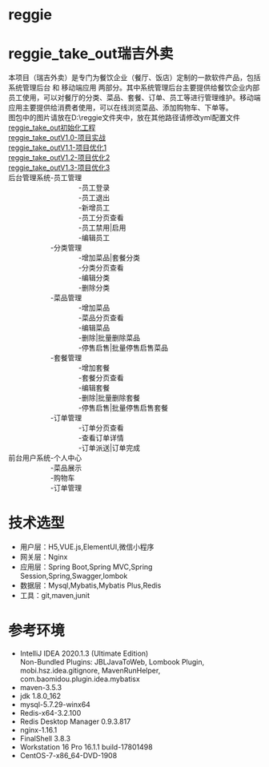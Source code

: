 # reggie
**reggie_take_out瑞吉外卖**  
=========================
本项目（瑞吉外卖）是专门为餐饮企业（餐厅、饭店）定制的一款软件产品，包括 系统管理后台 和 移动端应用 两部分。其中系统管理后台主要提供给餐饮企业内部员工使用，可以对餐厅的分类、菜品、套餐、订单、员工等进行管理维护。移动端应用主要提供给消费者使用，可以在线浏览菜品、添加购物车、下单等。  
图包中的图片请放在D:\reggie文件夹中，放在其他路径请修改yml配置文件  
[reggie_take_out初始化工程](https://github.com/LMWC/reggie/tree/master)  
[reggie_take_outV1.0-项目实战](https://github.com/LMWC/reggie/tree/V1.0-%E9%A1%B9%E7%9B%AE%E5%AE%9E%E6%88%98)  
[reggie_take_outV1.1-项目优化1](https://github.com/LMWC/reggie/tree/V1.1-%E9%A1%B9%E7%9B%AE%E4%BC%98%E5%8C%961)  
[reggie_take_outV1.2-项目优化2](https://github.com/LMWC/reggie/tree/V1.2-%E9%A1%B9%E7%9B%AE%E4%BC%98%E5%8C%962)  
[reggie_take_outV1.3-项目优化3](https://github.com/LMWC/reggie/tree/V1.3-%E9%A1%B9%E7%9B%AE%E4%BC%98%E5%8C%963)  
后台管理系统-员工管理  
&emsp;&emsp;&emsp;&emsp;&emsp;&emsp;&emsp;&emsp;&emsp;&emsp;-员工登录  
&emsp;&emsp;&emsp;&emsp;&emsp;&emsp;&emsp;&emsp;&emsp;&emsp;-员工退出  
&emsp;&emsp;&emsp;&emsp;&emsp;&emsp;&emsp;&emsp;&emsp;&emsp;-新增员工  
&emsp;&emsp;&emsp;&emsp;&emsp;&emsp;&emsp;&emsp;&emsp;&emsp;-员工分页查看  
&emsp;&emsp;&emsp;&emsp;&emsp;&emsp;&emsp;&emsp;&emsp;&emsp;-员工禁用|启用  
&emsp;&emsp;&emsp;&emsp;&emsp;&emsp;&emsp;&emsp;&emsp;&emsp;-编辑员工  
&emsp;&emsp;&emsp;&emsp;&emsp;&emsp;-分类管理  
&emsp;&emsp;&emsp;&emsp;&emsp;&emsp;&emsp;&emsp;&emsp;&emsp;-增加菜品|套餐分类  
&emsp;&emsp;&emsp;&emsp;&emsp;&emsp;&emsp;&emsp;&emsp;&emsp;-分类分页查看  
&emsp;&emsp;&emsp;&emsp;&emsp;&emsp;&emsp;&emsp;&emsp;&emsp;-编辑分类  
&emsp;&emsp;&emsp;&emsp;&emsp;&emsp;&emsp;&emsp;&emsp;&emsp;-删除分类  
&emsp;&emsp;&emsp;&emsp;&emsp;&emsp;-菜品管理  
&emsp;&emsp;&emsp;&emsp;&emsp;&emsp;&emsp;&emsp;&emsp;&emsp;-增加菜品  
&emsp;&emsp;&emsp;&emsp;&emsp;&emsp;&emsp;&emsp;&emsp;&emsp;-菜品分页查看  
&emsp;&emsp;&emsp;&emsp;&emsp;&emsp;&emsp;&emsp;&emsp;&emsp;-编辑菜品  
&emsp;&emsp;&emsp;&emsp;&emsp;&emsp;&emsp;&emsp;&emsp;&emsp;-删除|批量删除菜品  
&emsp;&emsp;&emsp;&emsp;&emsp;&emsp;&emsp;&emsp;&emsp;&emsp;-停售启售|批量停售启售菜品  
&emsp;&emsp;&emsp;&emsp;&emsp;&emsp;-套餐管理  
&emsp;&emsp;&emsp;&emsp;&emsp;&emsp;&emsp;&emsp;&emsp;&emsp;-增加套餐  
&emsp;&emsp;&emsp;&emsp;&emsp;&emsp;&emsp;&emsp;&emsp;&emsp;-套餐分页查看  
&emsp;&emsp;&emsp;&emsp;&emsp;&emsp;&emsp;&emsp;&emsp;&emsp;-编辑套餐  
&emsp;&emsp;&emsp;&emsp;&emsp;&emsp;&emsp;&emsp;&emsp;&emsp;-删除|批量删除套餐  
&emsp;&emsp;&emsp;&emsp;&emsp;&emsp;&emsp;&emsp;&emsp;&emsp;-停售启售|批量停售启售套餐  
&emsp;&emsp;&emsp;&emsp;&emsp;&emsp;-订单管理  
&emsp;&emsp;&emsp;&emsp;&emsp;&emsp;&emsp;&emsp;&emsp;&emsp;-订单分页查看  
&emsp;&emsp;&emsp;&emsp;&emsp;&emsp;&emsp;&emsp;&emsp;&emsp;-查看订单详情  
&emsp;&emsp;&emsp;&emsp;&emsp;&emsp;&emsp;&emsp;&emsp;&emsp;-订单派送|订单完成  
前台用户系统-个人中心  
&emsp;&emsp;&emsp;&emsp;&emsp;&emsp;-菜品展示  
&emsp;&emsp;&emsp;&emsp;&emsp;&emsp;-购物车  
&emsp;&emsp;&emsp;&emsp;&emsp;&emsp;-订单管理  



**技术选型**
=========================
- 用户层：H5,VUE.js,ElementUI,微信小程序  
- 网关层：Nginx  
- 应用层：Spring Boot,Spring MVC,Spring Session,Spring,Swagger,lombok    
- 数据层：Mysql,Mybatis,Mybatis Plus,Redis  
- 工具：git,maven,junit  



**参考环境**
=========================
- IntelliJ IDEA 2020.1.3 (Ultimate Edition)  
  Non-Bundled Plugins: JBLJavaToWeb, Lombook Plugin, mobi.hsz.idea.gitignore, MavenRunHelper,        com.baomidou.plugin.idea.mybatisx
- maven-3.5.3
- jdk 1.8.0_162
- mysql-5.7.29-winx64
- Redis-x64-3.2.100
- Redis Desktop Manager 0.9.3.817
- nginx-1.16.1
- FinalShell 3.8.3
- Workstation 16 Pro 16.1.1 build-17801498
- CentOS-7-x86_64-DVD-1908
